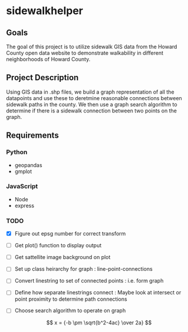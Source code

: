 # sidewalkhelper

## Goals
The goal of this project is to utilize sidewalk GIS data from the Howard County open data website to demonstrate walkability in different neighborhoods of Howard County.

## Project Description
Using GIS data in .shp files, we build a graph representation of all the datapoints and use these to deretmine reasonable connections between sidewalk paths in the county. We then use a graph search algorithm to determine if there is a sidewalk connection between two points on the graph.

## Requirements
### Python
- geopandas
- gmplot
### JavaScript
- Node
- express

### TODO
- [x] Figure out epsg number for correct transform
- [ ] Get plot() function to display output
- [ ] Get sattellite image background on plot
- [ ] Set up class heirarchy for graph : line-point-connections
- [ ] Convert linestring to set of connected points : i.e. form graph
- [ ] Define how separate linestrings connect : Maybe look at intersect or point proximity to determine path connections
- [ ] Choose search algorithm to operate on graph 


$$ x = {-b \pm \sqrt{b^2-4ac} \over 2a} $$